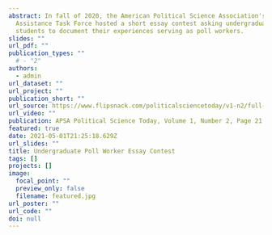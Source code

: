 ```yaml
---
abstract: In fall of 2020, the American Political Science Association's Election
  Assistance Task Force hosted a short essay contest asking undergraduate
  students to document their experiences serving as poll workers.
slides: ""
url_pdf: ""
publication_types: ""
  # - "2"
authors:
  - admin
url_dataset: ""
url_project: ""
publication_short: ""
url_source: https://www.flipsnack.com/politicalsciencetoday/v1-n2/full-view.html
url_video: ""
publication: APSA Political Science Today, Volume 1, Number 2, Page 21
featured: true
date: 2021-05-01T21:25:18.629Z
url_slides: ""
title: Undergraduate Poll Worker Essay Contest
tags: []
projects: []
image:
  focal_point: ""
  preview_only: false
  filename: featured.jpg
url_poster: ""
url_code: ""
doi: null
---
```

